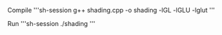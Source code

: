 Compile
'''sh-session
g++ shading.cpp -o shading -lGL -lGLU -lglut
'''

Run
'''sh-session
./shading
'''
